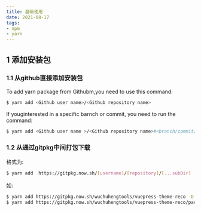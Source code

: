 ```yaml
---
title: 基础使用
date: 2021-08-17
tags:
- npm
- yarn
---
```


## 1 添加安装包
### 1.1 从github直接添加安装包
To add yarn package from Githubm,you need to use this command: 
``` bash
$ yarn add <Github user name>/<Github repository name>
```
If youginterested in a specific barnch or commit, you need to run the command:
``` bash
$ yarn add <Github user name >/<Github repository name>#<branch/commit/tag>
```

### 1.2 从通过gitpkg中间打包下载 
格式为:
``` bash
$ yarn add  https://gitpkg.now.sh/[username]/[repository]/[...subDir]
```
如: 
``` bash 
$ yarn add https://gitpkg.now.sh/wuchuhengtools/vuepress-theme-reco -D  # 安装仓库
$ yarn add https://gitpkg.now.sh/wuchuhengtools/vuepress-theme-reco/packages/vuepress-theme-reco -D # 安装仓库下的子目录
```
<!--more-->

